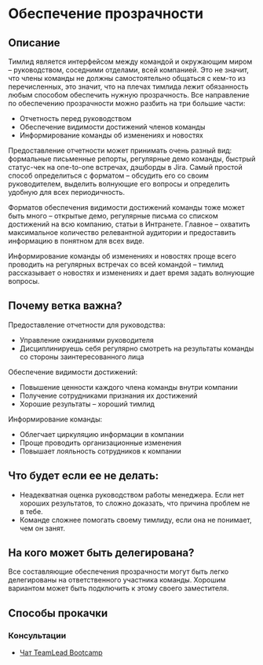 # Обеспечение прозрачности
## Описание
Тимлид является интерфейсом между командой и окружающим миром – руководством, соседними отделами, всей компанией. Это не значит, что члены команды не должны самостоятельно общаться с кем-то из перечисленных, это значит, что на плечах тимлида лежит обязанность любым способом обеспечить нужную прозрачность.
Все направление по обеспечению прозрачности можно разбить на три большие части:
- Отчетность перед руководством
- Обеспечение видимости достижений членов команды
- Информирование команды об изменениях и новостях

Предоставление отчетности может принимать очень разный вид: формальные письменные репорты, регулярные демо команды, быстрый статус-чек на one-to-one встречах, дэшборды в Jira. Самый простой способ определиться с форматом – обсудить его со своим руководителем, выделить волнующие его вопросы и определить удобную для всех периодичность.

Форматов обеспечения видимости достижений команды тоже может быть много – открытые демо, регулярные письма со списком достижений на всю компанию, статьи в Интранете. Главное – охватить максимальное количество релевантной аудитории и предоставить информацию в понятном для всех виде.

Информирование команды об изменениях и новостях проще всего проводить на регулярных встречах со всей командой – тимлид рассказывает о новостях и изменениях и дает время задать волнующие вопросы.

## Почему ветка важна?
Предоставление отчетности для руководства:
- Управление ожиданиями руководителя
- Дисциплинируешь себя регулярно смотреть на результаты команды со стороны заинтересованного лица

Обеспечение видимости достижений:
- Повышение ценности каждого члена команды внутри компании
- Получение сотрудниками признания их достижений
- Хорошие результаты – хороший тимлид

Информирование команды:
- Облегчает циркуляцию информации в компании
- Проще проводить организационные изменения
- Повышает лояльность сотрудников к компании

## Что будет если ее не делать:
- Неадекватная оценка руководством работы менеджера. Если нет хороших результатов, то сложно доказать, что причина проблем не в тебе.
- Команде сложнее помогать своему тимлиду, если она не понимает, чем он занят.

## На кого может быть делегирована?
Все составляющие обеспечения прозрачности могут быть легко делегированы на ответственного участника команды. Хорошим вариантом может быть подключить к этому своего заместителя.

## Способы прокачки
### Консультации
- [Чат TeamLead Bootcamp](https://t.me/teamlead_bootcamp)
